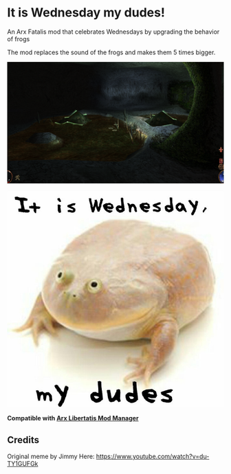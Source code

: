 # It is Wednesday my dudes!

An Arx Fatalis mod that celebrates Wednesdays by upgrading the behavior of frogs

The mod replaces the sound of the frogs and makes them 5 times bigger.

![screenshot](screenshot.png?raw=true "screenshot")

![The original meme](wednesday-frog.jpg?raw=true "the original meme")

**Compatible with
[Arx Libertatis Mod Manager](https://github.com/fredlllll/ArxLibertatisModManager)**

## Credits

Original meme by Jimmy Here: https://www.youtube.com/watch?v=du-TY1GUFGk
